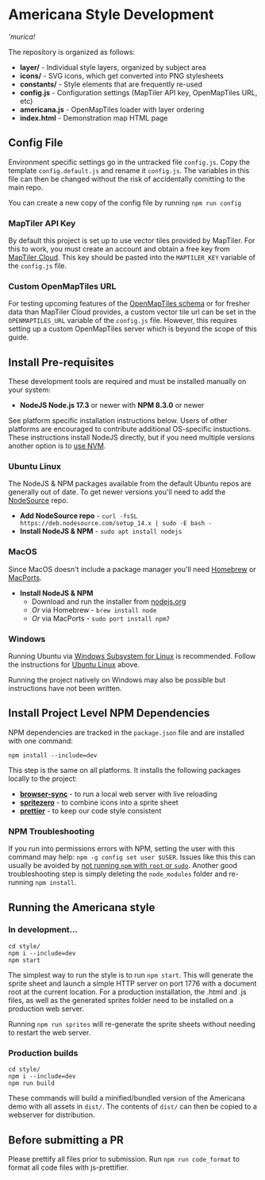 # Americana Style Development

_'murica!_

The repository is organized as follows:

- **layer/** - Individual style layers, organized by subject area
- **icons/** - SVG icons, which get converted into PNG stylesheets
- **constants/** - Style elements that are frequently re-used
- **config.js** - Configuration settings (MapTiler API key, OpenMapTiles URL, etc)
- **americana.js** - OpenMapTiles loader with layer ordering
- **index.html** - Demonstration map HTML page

## Config File

Environment specific settings go in the untracked file `config.js`. Copy the template
`config.default.js` and rename it `config.js`. The variables in this file can then
be changed without the risk of accidentally comitting to the main repo.

You can create a new copy of the config file by running `npm run config`

### MapTiler API Key

By default this project is set up to use vector tiles provided by MapTiler.
For this to work, you must create an account and obtain a free key from
[MapTiler Cloud][20]. This key should be pasted into the `MAPTILER_KEY` variable of
the `config.js` file.

### Custom OpenMapTiles URL

For testing upcoming features of the [OpenMapTiles schema][21] or for fresher data than
MapTiler Cloud provides, a custom vector tile url can be set in the `OPENMAPTILES_URL`
variable of the `config.js` file. However, this requires setting up a custom OpenMapTiles
server which is beyond the scope of this guide.

[20]: https://cloud.maptiler.com/maps/
[21]: https://openmaptiles.org/schema/

## Install Pre-requisites

These development tools are required and must be installed manually on your system:

- **NodeJS Node.js 17.3** or newer with **NPM 8.3.0** or newer

See platform specific installation instructions below. Users of other platforms are
encouraged to contribute additional OS-specific instuctions. These instructions install
NodeJS directly, but if you need multiple versions another option is to [use NVM][30].

[30]: https://heynode.com/tutorial/install-nodejs-locally-nvm

### Ubuntu Linux

The NodeJS & NPM packages available from the default Ubuntu repos are generally out of
date. To get newer versions you'll need to add the [NodeSource][40] repo.

- **Add NodeSource repo** - `curl -fsSL https://deb.nodesource.com/setup_14.x | sudo -E bash -`
- **Install NodeJS & NPM** - `sudo apt install nodejs`

[40]: https://github.com/nodesource/distributions/blob/master/README.md

### MacOS

Since MacOS doesn't include a package manager you'll need [Homebrew][50] or [MacPorts][51].

- **Install NodeJS & NPM**
  - Download and run the installer from [nodejs.org][52]
  - _Or_ via Homebrew - `brew install node`
  - _Or_ via MacPorts - `sudo port install npm7`

[50]: https://brew.sh/
[51]: https://www.macports.org/
[52]: https://nodejs.org

### Windows

Running Ubuntu via [Windows Subsystem for Linux][60] is recommended. Follow the
instructions for [Ubuntu Linux](#ubuntu-linux) above.

Running the project natively on Windows may also be possible but instructions have not
been written.

[60]: https://docs.microsoft.com/en-us/windows/wsl/install-win10

## Install Project Level NPM Dependencies

NPM dependencies are tracked in the `package.json` file and are installed with one command:

`npm install --include=dev`

This step is the same on all platforms. It installs the following packages locally to
the project:

- **[browser-sync][70]** - to run a local web server with live reloading
- **[spritezero][71]** - to combine icons into a sprite sheet
- **[prettier][72]** - to keep our code style consistent

[70]: https://browsersync.io/
[71]: https://github.com/mapbox/spritezero
[72]: https://prettier.io/

### NPM Troubleshooting

If you run into permissions errors with NPM, setting the user with this command may
help: `npm -g config set user $USER`. Issues like this this can usually be avoided by
[not running `npm` with `root` or `sudo`][80]. Another good troubleshooting step is
simply deleting the `node_modules` folder and re-running `npm install`.

[80]: https://medium.com/@ExplosionPills/dont-use-sudo-with-npm-still-66e609f5f92

## Running the Americana style

### In development...

```
cd style/
npm i --include=dev
npm start
```

The simplest way to run the style is to run `npm start`. This will generate the sprite
sheet and launch a simple HTTP server on port 1776 with a document root at the current
location. For a production installation, the .html and .js files, as well as the
generated sprites folder need to be installed on a production web server.

Running `npm run sprites` will re-generate the sprite sheets without needing to
restart the web server.

### Production builds

```
cd style/
npm i --include=dev
npm run build
```

These commands will build a minified/bundled version of the Americana demo with
all assets in `dist/`. The contents of `dist/` can then be copied to a webserver
for distribution.

## Before submitting a PR

Please prettify all files prior to submission. Run `npm run code_format` to format all
code files with js-prettifier.
